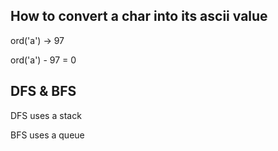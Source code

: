 ## How to convert a char into its ascii value
ord('a') -> 97

ord('a') - 97 = 0

## DFS & BFS
DFS uses a stack

BFS uses a queue
